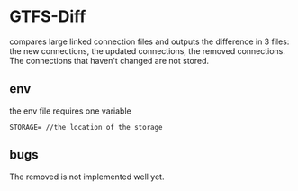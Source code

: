 # GTFS-Diff

compares large linked connection files and outputs the difference in 3 files: the new connections, the updated connections, the removed connections. The connections that haven't changed are not stored.

## env
the env file requires one variable

```
STORAGE= //the location of the storage
```

## bugs
The removed is not implemented well yet.